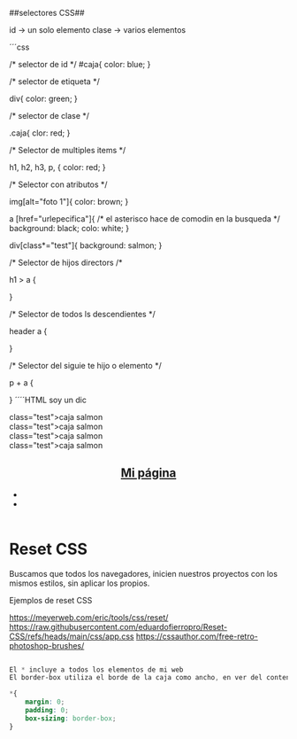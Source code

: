 
##selectores CSS##

id -> un solo elemento
clase -> varios elementos

´´´css

/* selector de id */
#caja{
color: blue;
}

/* selector de etiqueta */ 

div{
color: green; 
}

/* selector de clase */

.caja{
clor: red;
}

/* Selector de multiples items */

h1, h2, h3, p, {
    color: red;
}





/* Selector con atributos */

img[alt="foto 1"]{
    color: brown;
}

 a [href="urlepecifica"]{ /* el asterisco hace de comodin en la busqueda */
background: black;
colo: white;
 }

 div[class*="test"]{
    background: salmon;
 }

/* Selector de hijos directors /*

h1 > a {
   
}

/* Selector de todos ls descendientes */

header a {

}


/* Selector del siguie te hijo o elemento */

p + a {

}
´´´´HTML
<dic class="caja" id="caja1">soy un dic</div>

<div>class="test">caja salmon</div>
<div>class="test">caja salmon</div>
<div>class="test">caja salmon</div>
<div>class="test">caja salmon</div>

<header>
    <nav>
        <h1>
         <a href=""> Mi página</a>
        </h1>
            <ul>
            <li></li>
            <li></li>
            </ul>
    </nav>
</header>

# Reset CSS

Buscamos que todos los navegadores, inicien nuestros proyectos con los mismos estilos, sin aplicar los propios.

Ejemplos de reset   CSS

https://meyerweb.com/eric/tools/css/reset/
https://raw.githubusercontent.com/eduardofierropro/Reset-CSS/refs/heads/main/css/app.css
https://cssauthor.com/free-retro-photoshop-brushes/

```CSS 

El * incluye a todos los elementos de mi web
El border-box utiliza el borde de la caja como ancho, en ver del contenido 

*{
    margin: 0;
    padding: 0;
    box-sizing: border-box;
}
````
